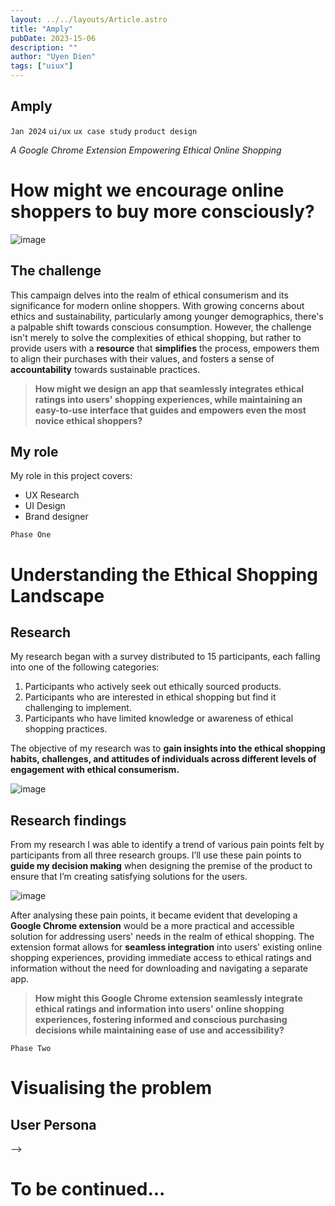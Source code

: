 ```yaml
---
layout: ../../layouts/Article.astro
title: "Amply"
pubDate: 2023-15-06
description: ""
author: "Uyen Dien"
tags: ["uiux"]
---
```


## Amply

`Jan 2024`
`ui/ux`
`ux case study`
`product design`

*A Google Chrome Extension Empowering Ethical Online Shopping* 

<!-- **Tools:** `Figma` `Adobe Illustrator`

**Timeline:** January 2024 - March 2024 -->

# How might we encourage online shoppers to buy more consciously?

![image](/assets/amply/amply-logo.png)

## The challenge

This campaign delves into the realm of ethical consumerism and its significance for modern online shoppers. With growing concerns about ethics and sustainability, particularly among younger demographics, there's a palpable shift towards conscious consumption. However, the challenge isn't merely to solve the complexities of ethical shopping, but rather to provide users with a **resource** that **simplifies** the process, empowers them to align their purchases with their values, and fosters a sense of **accountability** towards sustainable practices. 

> **How might we design an app that seamlessly integrates ethical ratings into users' shopping experiences, while maintaining an easy-to-use interface that guides and empowers even the most novice ethical shoppers?**


## My role

My role in this project covers:
- UX Research
- UI Design
- Brand designer


`Phase One`
# Understanding the Ethical Shopping Landscape

## Research
My research began with a survey distributed to 15 participants, each falling into one of the following categories:

1. Participants who actively seek out ethically sourced products.
2. Participants who are interested in ethical shopping but find it challenging to implement.
3. Participants who have limited knowledge or awareness of ethical shopping practices.

The objective of my research was to **gain insights into the ethical shopping habits, challenges, and attitudes of individuals across different levels of engagement with ethical consumerism.**

![image](/assets/amply/amply-graph.jpeg)

## Research findings

From my research I was able to identify a trend of various pain points felt by participants from all three research groups. I’ll use these pain points to **guide my decision making** when designing the premise of the product to ensure that I’m creating satisfying solutions for the users.

![image](/assets/amply/amply-pain.png)

After analysing these pain points, it became evident that developing a **Google Chrome extension** would be a more practical and accessible solution for addressing users' needs in the realm of ethical shopping. The extension format allows for **seamless integration** into users' existing online shopping experiences, providing immediate access to ethical ratings and information without the need for downloading and navigating a separate app.

> **How might this Google Chrome extension seamlessly integrate ethical ratings and information into users' online shopping experiences, fostering informed and conscious purchasing decisions while maintaining ease of use and accessibility?**

`Phase Two`
# Visualising the problem

## User Persona

<!-- `Phase Three`
# The solution --> -->

# To be continued...







